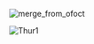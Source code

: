 ![merge_from_ofoct](https://user-images.githubusercontent.com/37453877/153198335-44fddb5c-5e31-4cfd-a088-52092b2d2197.jpg)

![Thur1](https://user-images.githubusercontent.com/37453877/153404533-fd326ce8-d6ad-4ceb-8742-b67d6779846f.JPG)


